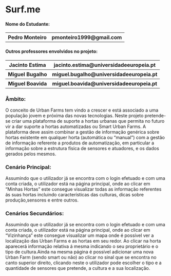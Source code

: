 # Surf.me
<h4>Nome do Estudante:</h4>
<table>
  <tr>
    <th>Pedro Monteiro</th>
    <th>pmonteiro1999@gmail.com</th>
  </tr>
  </table>
  
  
<h4>Outros professores envolvidos no projeto:</h4>
<table>
  <tr>
    <th>Jacinto Estima</th>
    <th>jacinto.estima@universidadeeuropeia.pt</th>
  </tr>
    <tr>
    <th>Miguel Bugalho</th>
    <th>miguel.bugalho@universidadeeuropeia.pt</th>
  </tr>
    <tr>
    <th>Miguel Boavida</th>
    <th>miguel.boavida@universidadeeuropeia.pt</th>
  </tr>
   </table>

<h3>Âmbito:</h3>
O conceito de Urban Farms tem vindo a crescer e está associado a uma população jovem e próxima das novas tecnologias. 
Neste projeto pretende-se criar uma plataforma de suporte a hortas urbanas que permita no futuro vir a dar suporte a hortas automatizadas ou Smart Urban Farms. 
A plataforma deve assim combinar a gestão de informação genérica sobre hortas existente em qualquer horta (automática ou “manual”) com a gestão de informação referente a produtos de automatização, em particular a informação sobre a estrutura física de sensores e atuadores, e os dados gerados pelos mesmos.

<h3>Cenário Principal:</h3>

Assumindo que o utilizador já se encontra com o login efetuado e com uma conta criada, o utilizador está na página principal, onde ao clicar em “Minhas Hortas” este consegue visualizar todas as informação referentes ás suas hortas incluindo características das culturas, dicas sobre produção,sensores e entre outros.

<h3>Cenários Secundários:</h3>

Assumindo que o utilizador já se encontra com o login efetuado e com uma conta criada, o utilizador está na página principal, onde ao clicar em “Vizinhança” este consegue visualizar um mapa onde é possível ver a localização das Urban Farms e as hortas em seu redor. Ao clicar na horta aparecerá informação relativa á mesma indicando o seu proprietário e o tipo de cultura.Ainda na mesma página é possível adicionar uma nova Urban Farm (sendo smart ou não) ao clicar no sinal que se encontra no canto superior direito, clicando neste o utilizador pode escolher o tipo e a quantidade de sensores que pretende, a cultura e a sua localização. 

</body>
</html>
